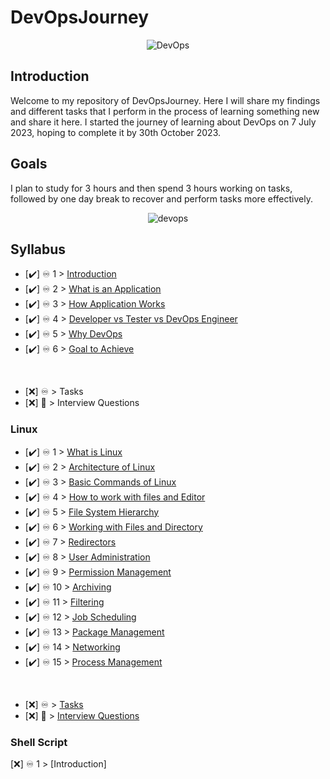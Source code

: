 # DevOpsJourney
<p align="center">
  <img src="https://github.com/MeatBag69/DevOpsJourney/assets/55755926/1f06ce65-afb0-47d3-96b2-798bcc53fc35" alt="DevOps">
</p>

## Introduction

Welcome to my repository of DevOpsJourney. Here I will share my findings and different tasks that I perform in the process of learning something new and share it here. I started the journey of learning about DevOps on 7 July 2023, hoping to complete it by 30th October 2023.

## Goals

I plan to study for 3 hours and then spend 3 hours working on tasks, followed by one day break to recover and perform tasks more effectively.

<p align="center">
  <img src="https://media1.giphy.com/media/v1.Y2lkPTc5MGI3NjExOWw4YmVpOGlkNTd0OW1tdDlxM3owajJlaGsxNHZoaGx1YW5yMzIzNyZlcD12MV9pbnRlcm5hbF9naWZfYnlfaWQmY3Q9Zw/3og0ICG4WxdKSRzE3K/giphy.gif" alt="devops">
</p>


## Syllabus
- [✔️] ♾️ 1 > [Introduction](Introduction/Intro.md)
- [✔️] ♾️ 2 > [What is an Application](Introduction/Application.md)
- [✔️] ♾️ 3 > [How Application Works](Introduction/App%20Works.md)
- [✔️] ♾️ 4 > [Developer vs Tester vs DevOps Engineer](Introduction/Dev%20vs%20Tester%20vs%20Devops.md)
- [✔️] ♾️ 5 > [Why DevOps](Introduction/why.md)
- [✔️] ♾️ 6 > [Goal to Achieve](Introduction/GOAL%20TO%20ACHIEVE.md)
<br>

- [❌] ♾️ > Tasks
- [❌] 💯 > Interview Questions
  

### Linux
- [✔️] ♾️ 1 > [What is Linux](Linux/What.md)
- [✔️] ♾️ 2 > [Architecture of Linux](Linux/Architecture.md)
- [✔️] ♾️ 3 > [Basic Commands of Linux](Linux/Basics%20Commands.md)
- [✔️] ♾️ 4 > [How to work with files and Editor](Linux/Work%20with%20file%20and%20Editor.md)
- [✔️] ♾️ 5 > [File System Hierarchy](Linux/File%20System%20Hierachy.md)
- [✔️] ♾️ 6 > [Working with Files and Directory](Linux/Working%20with%20File%20and%20Directory.md)
- [✔️] ♾️ 7 > [Redirectors](Linux/Redirectors.md)
- [✔️] ♾️ 8 > [User Administration](Linux/Administrations.md)
- [✔️] ♾️ 9 > [Permission Management](Linux/Permission%20Managment.md)
- [✔️] ♾️ 10 > [Archiving](Linux/Archiving.md)
- [✔️] ♾️ 11 > [Filtering](Linux/Filtering.md)
- [✔️] ♾️ 12 > [Job Scheduling](Linux/Job%20Scheduling.md)
- [✔️] ♾️ 13 > [Package Management](Linux/Package%20Managment.md)
- [✔️] ♾️ 14 > [Networking](Linux/Networking.md)
- [✔️] ♾️ 15 > [Process Management](Linux/Process%20Managment.md)
<br>

- [❌] ♾️ > [Tasks](Linux/Tasks/Readme.md)
- [❌] 💯 > [Interview Questions](Linux/Interview%20Questions/Readme.md)


### Shell Script
[❌] ♾️ 1 > [Introduction]

